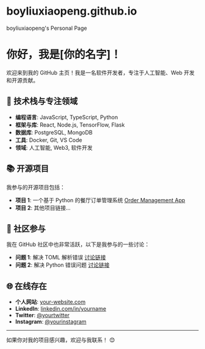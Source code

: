 # boyliuxiaopeng.github.io
boyliuxiaopeng's Personal Page
# 你好，我是[你的名字]！

欢迎来到我的 GitHub 主页！我是一名软件开发者，专注于人工智能、Web 开发和开源贡献。

## 🔧 技术栈与专注领域

- **编程语言**: JavaScript, TypeScript, Python
- **框架与库**: React, Node.js, TensorFlow, Flask
- **数据库**: PostgreSQL, MongoDB
- **工具**: Docker, Git, VS Code
- **领域**: 人工智能, Web3, 软件开发

## 📚 开源项目

我参与的开源项目包括：
- **项目 1**: 一个基于 Python 的餐厅订单管理系统 [Order Management App](https://github.com/your-username/Order_Management_App_Python)
- **项目 2**: 其他项目链接...

## 💬 社区参与

我在 GitHub 社区中也非常活跃，以下是我参与的一些讨论：
- **问题 1**: 解决 TOML 解析错误 [讨论链接](https://github.com/your-username)
- **问题 2**: 解决 Python 错误问题 [讨论链接](https://github.com/your-username)

## 🌐 在线存在

- **个人网站**: [your-website.com](https://your-website.com)
- **LinkedIn**: [linkedin.com/in/yourname](https://www.linkedin.com/in/yourname)
- **Twitter**: [@yourtwitter](https://twitter.com/yourtwitter)
- **Instagram**: [@yourinstagram](https://www.instagram.com/yourinstagram)

---
如果你对我的项目感兴趣，欢迎与我联系！ 😊
